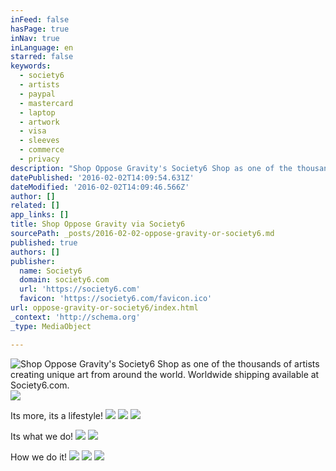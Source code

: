 ```yaml
---
inFeed: false
hasPage: true
inNav: true
inLanguage: en
starred: false
keywords:
  - society6
  - artists
  - paypal
  - mastercard
  - laptop
  - artwork
  - visa
  - sleeves
  - commerce
  - privacy
description: "Shop Oppose Gravity's Society6 Shop as one of the thousands of artists creating unique art from around the world. Worldwide shipping available at Society6.com."
datePublished: '2016-02-02T14:09:54.631Z'
dateModified: '2016-02-02T14:09:46.566Z'
author: []
related: []
app_links: []
title: Shop Oppose Gravity via Society6
sourcePath: _posts/2016-02-02-oppose-gravity-or-society6.md
published: true
authors: []
publisher:
  name: Society6
  domain: society6.com
  url: 'https://society6.com'
  favicon: 'https://society6.com/favicon.ico'
url: oppose-gravity-or-society6/index.html
_context: 'http://schema.org'
_type: MediaObject

---
```

![Shop Oppose Gravity's Society6 Shop as one of the thousands of artists creating unique art from around the world. Worldwide shipping available at Society6.com.](https://the-grid-user-content.s3-us-west-2.amazonaws.com/e818b8db-58fe-423e-aa03-88b442c280d7.JPG)
![](https://s3-us-west-2.amazonaws.com/the-grid-img/p/5189900891f38761629c13d167ec410e07989d4f.jpg)

Its more, its a lifestyle!
![](https://s3-us-west-2.amazonaws.com/the-grid-img/p/850dd0f1d8588a5af1602617627beda17c0d7dd7.jpg)
![](https://s3-us-west-2.amazonaws.com/the-grid-img/p/59ddaf12dc70252e05a4a05c229198ce4aaf86d8.jpg)
![](https://s3-us-west-2.amazonaws.com/the-grid-img/p/baa0b5be67938626f86cea0a1adb8712fbedf323.jpg)

Its what we do!
![](https://s3-us-west-2.amazonaws.com/the-grid-img/p/3452a413eed583751c48c353e6287aa53a0a5dd9.jpg)
![](https://s3-us-west-2.amazonaws.com/the-grid-img/p/9c1515b06e8bc7695a90b2fe90ba0f4628a13c3c.jpg)

How we do it!
![](https://s3-us-west-2.amazonaws.com/the-grid-img/p/e295cc53e3b48e0d4540e939c07e093a27f6c3fa.jpg)
![](https://s3-us-west-2.amazonaws.com/the-grid-img/p/ae36ea8f07fc0cb45155c27a4eb08151132a1f05.jpg)
![](https://s3-us-west-2.amazonaws.com/the-grid-img/p/0258ca723ce5a3034a06c17cba712b0c28c51e03.jpg)